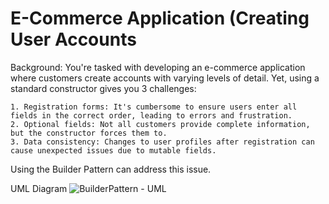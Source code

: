 # E-Commerce Application (Creating User Accounts
Background: You're tasked with developing an e-commerce application where customers create accounts with varying levels of detail. Yet, using a standard constructor gives you 3 challenges:

    1. Registration forms: It's cumbersome to ensure users enter all fields in the correct order, leading to errors and frustration.
    2. Optional fields: Not all customers provide complete information, but the constructor forces them to.
    3. Data consistency: Changes to user profiles after registration can cause unexpected issues due to mutable fields.

Using the Builder Pattern can address this issue.

UML Diagram
![BuilderPattern - UML](https://github.com/aubs7/BuilderPattern/assets/142388266/eda67ef2-8f28-4e38-a095-24d56484447c)

